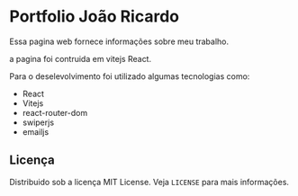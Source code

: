 # Portfolio João Ricardo

Essa pagina web fornece informações sobre meu trabalho.

a pagina foi contruida em vitejs React.

Para o deselevolvimento foi utilizado algumas tecnologias como:

* React
* Vitejs
* react-router-dom
* swiperjs
* emailjs

## 

## Licença

Distribuido sob a licença MIT License. Veja `LICENSE` para mais informações.

